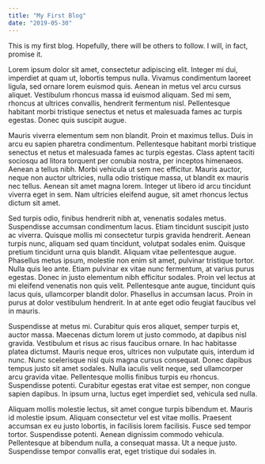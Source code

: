 ```yaml
---
title: "My First Blog"
date: "2019-05-30"
---
```


This is my first blog. Hopefully, there will be others to follow. I will, in fact, promise it.

Lorem ipsum dolor sit amet, consectetur adipiscing elit. Integer mi dui, imperdiet at quam ut, lobortis tempus nulla. Vivamus condimentum laoreet ligula, sed ornare lorem euismod quis. Aenean in metus vel arcu cursus aliquet. Vestibulum rhoncus massa id euismod aliquam. Sed mi sem, rhoncus at ultrices convallis, hendrerit fermentum nisl. Pellentesque habitant morbi tristique senectus et netus et malesuada fames ac turpis egestas. Donec quis suscipit augue.

Mauris viverra elementum sem non blandit. Proin et maximus tellus. Duis in arcu eu sapien pharetra condimentum. Pellentesque habitant morbi tristique senectus et netus et malesuada fames ac turpis egestas. Class aptent taciti sociosqu ad litora torquent per conubia nostra, per inceptos himenaeos. Aenean a tellus nibh. Morbi vehicula ut sem nec efficitur. Mauris auctor, neque non auctor ultricies, nulla odio tristique massa, ut blandit ex mauris nec tellus. Aenean sit amet magna lorem. Integer ut libero id arcu tincidunt viverra eget in sem. Nam ultricies eleifend augue, sit amet rhoncus lectus dictum sit amet.

Sed turpis odio, finibus hendrerit nibh at, venenatis sodales metus. Suspendisse accumsan condimentum lacus. Etiam tincidunt suscipit justo ac viverra. Quisque mollis mi consectetur turpis gravida hendrerit. Aenean turpis nunc, aliquam sed quam tincidunt, volutpat sodales enim. Quisque pretium tincidunt urna quis blandit. Aliquam vitae pellentesque augue. Phasellus metus ipsum, molestie non enim sit amet, pulvinar tristique tortor. Nulla quis leo ante. Etiam pulvinar ex vitae nunc fermentum, at varius purus egestas. Donec in justo elementum nibh efficitur sodales. Proin vel lectus at mi eleifend venenatis non quis velit. Pellentesque ante augue, tincidunt quis lacus quis, ullamcorper blandit dolor. Phasellus in accumsan lacus. Proin in purus at dolor vestibulum hendrerit. In at ante eget odio feugiat faucibus vel in mauris.

Suspendisse at metus mi. Curabitur quis eros aliquet, semper turpis et, auctor massa. Maecenas dictum lorem ut justo commodo, at dapibus nisl gravida. Vestibulum et risus ac risus faucibus ornare. In hac habitasse platea dictumst. Mauris neque eros, ultrices non vulputate quis, interdum id nunc. Nunc scelerisque nisl quis magna cursus consequat. Donec dapibus tempus justo sit amet sodales. Nulla iaculis velit neque, sed ullamcorper arcu gravida vitae. Pellentesque mollis finibus turpis eu rhoncus. Suspendisse potenti. Curabitur egestas erat vitae est semper, non congue sapien dapibus. In ipsum urna, luctus eget imperdiet sed, vehicula sed nulla.

Aliquam mollis molestie lectus, sit amet congue turpis bibendum et. Mauris id molestie ipsum. Aliquam consectetur vel est vitae mollis. Praesent accumsan ex eu justo lobortis, in facilisis lorem facilisis. Fusce sed tempor tortor. Suspendisse potenti. Aenean dignissim commodo vehicula. Pellentesque at bibendum nulla, a consequat massa. Ut a neque justo. Suspendisse tempor convallis erat, eget tristique dui sodales in.
